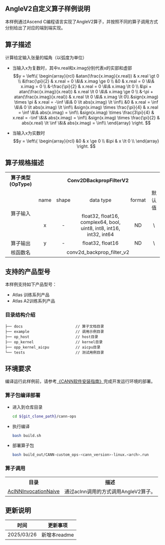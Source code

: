 ## AngleV2自定义算子样例说明 
本样例通过Ascend C编程语言实现了AngleV2算子，并按照不同的算子调用方式分别给出了对应的端到端实现。

## 算子描述
计算给定输入张量的幅角（以弧度为单位）

- 当输入x为复数时，其中x.real和x.imag分别代表x的实部和虚部
  $$y = \left\{
    \begin{array}{rcl}
    &atan(\frac{x.imag}{x.real}) & x.real \gt 0 \\
    &\frac{\pi}{2} & x.real = 0 \&\& x.imag \ge 0 \\
    &0 & x.real = 0 \&\& x.imag = 0 \\
    &-\frac{\pi}{2} & x.real = 0 \&\& x.imag \lt 0 \\
    &\pi + atan(\frac{x.imag}{x.real}) & x.real \lt 0 \&\& x.imag \ge 0 \\
    &-\pi + atan(\frac{x.imag}{x.real}) & x.real \lt 0 \&\& x.imag \lt 0\\
    &sign(x.imag) \times \pi & x.real = -\inf \&\& 0 \lt abs(x.imag) \lt \inf\\
    &0 & x.real = \inf \&\& 0 \lt abs(x.imag) \lt \inf\\
    &sign(x.imag) \times \frac{\pi}{4} & x.real = \inf \&\& abs(x.imag) = \inf\\
    &sign(x.imag) \times \frac{3\pi}{4} & x.real = -\inf \&\& abs(x.imag) = \inf\\
    &sign(x.imag) \times \frac{\pi}{2} & abs(x.real) \lt \inf \&\& abs(x.imag) = \inf\\
    \end{array}
    \right.
  $$

- 当输入x为实数时
  $$y = \left\{
    \begin{array}{rcl}
    &0 & x \ge 0 \\
    &\pi & x \lt 0 \\
    \end{array}
    \right.
  $$


## 算子规格描述
<table>
<tr><th align="center">算子类型(OpType)</th><th colspan="5" align="center">Conv2DBackpropFilterV2</th></tr>
<tr><td rowspan="2" align="center">算子输入</td><td align="center">name</td><td align="center">shape</td><td align="center">data type</td><td align="center">format</td><td align="center">默认值</td></tr>

<tr><td align="center">x</td><td align="center">-</td><td align="center">float32, float16, complex64, bool, uint8, int8, int16, int32, int64</td><td align="center">ND</td><td align="center">\</td></tr>

<tr><td rowspan="1" align="center">算子输出</td><td align="center">y</td><td align="center">-</td><td align="center">float32, float16</td><td align="center">ND</td><td align="center">\</td></tr>

<tr><td rowspan="1" align="center">核函数名</td><td colspan="5" align="center">conv2d_backprop_filter_v2</td></td></tr>
</table>


## 支持的产品型号
本样例支持如下产品型号：
- Atlas 训练系列产品
- Atlas A2训练系列产品

### 目录结构介绍
```
├── docs                        // 算子文档目录
├── example                     // 调用示例目录
├── op_host                     // host目录
├── op_kernel                   // kernel目录
├── opp_kernel_aicpu            // aicpu目录
└── tests                       // 测试用例目录
```

## 环境要求
编译运行此样例前，请参考[《CANN软件安装指南》](https://hiascend.com/document/redirect/CannCommunityInstSoftware)完成开发运行环境的部署。

### 算子包编译部署
  - 进入到仓库目录

    ```bash
    cd ${git_clone_path}/cann-ops
    ```

  - 执行编译

    ```bash
    bash build.sh
    ```

  - 部署算子包

    ```bash
    bash build_out/CANN-custom_ops-<cann_version>-linux.<arch>.run
    ```
    
### 算子调用
<table>
    <th>目录</th><th>描述</th>
    <tr>
        <td><a href="./examples/AclNNInvocationNaive"> AclNNInvocationNaive</td><td>通过aclnn调用的方式调用AngleV2算子。</td>
    </tr>
</table>

## 更新说明
| 时间 | 更新事项 |
|----|------|
| 2025/03/26 | 新增本readme |